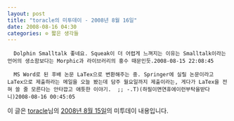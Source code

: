 ```yaml
---
layout: post
title: "toracle의 미투데이 - 2008년 8월 16일"
date: 2008-08-16 04:30
categories: ⊙ 짧은 생각들
---
```



    
      Dolphin Smalltalk 좋네요. Squeak이 더 어렵게 느껴지는 이유는 Smalltalk이라는 언어의 생소함보다는 Morphic과 라이브러리의 홍수 때문인듯.2008-08-15 22:08:45

      MS Word로 된 후배 논문 LaTex으로 변환해주는 중. Springer에 실릴 논문이라고 LaTex으로 제출하라는 메일을 오늘 봤는데 담주 월요일까지 제출이라는, 게다가 LaTex을 전혀 쓸 줄 모른다는 안타깝고 애틋한 이야기.  ;; -.T)(하필이면연휴에이런부탁을받다니)2008-08-16 00:45:05

    
    

이 글은 [toracle](http://me2day.net/toracle)님의 [2008년 8월 15일](http://me2day.net/toracle/2008/08/15#13:08:45)의 미투데이 내용입니다.


   
       
